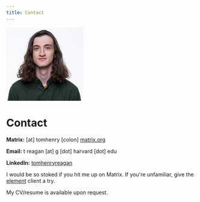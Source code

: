 ```yaml
---
title: Contact
---
```


<img src="/media/seas23-03.jpg" alt="Me in fall 2023" style="height:14em"> 

# Contact
**Matrix:** [at] tomhenry [colon] [matrix.org](https://matrix.org/)

**Email:** t reagan [at] g [dot] harvard [dot] edu 

**LinkedIn:** [tomhenryreagan](https://www.linkedin.com/in/tomhenryreagan/)

I would be so stoked if you hit me up on Matrix. If you're unfamiliar, give the [element](https://element.io/) client a try. 

My CV/resume is available upon request. 
